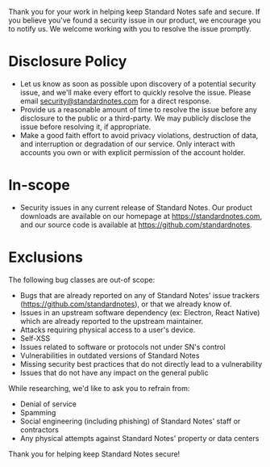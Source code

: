 Thank you for your work in helping keep Standard Notes safe and secure. If you believe you've found a security issue in our product, we encourage you to notify us. We welcome working with you to resolve the issue promptly.

# Disclosure Policy

- Let us know as soon as possible upon discovery of a potential security issue, and we'll make every
  effort to quickly resolve the issue. Please email [security@standardnotes.com](mailto:security@standardnotes.com) for a direct response.
- Provide us a reasonable amount of time to resolve the issue before any disclosure to the public or a
  third-party. We may publicly disclose the issue before resolving it, if appropriate.
- Make a good faith effort to avoid privacy violations, destruction of data, and interruption or
  degradation of our service. Only interact with accounts you own or with explicit permission of the
  account holder.

# In-scope

- Security issues in any current release of Standard Notes. Our product downloads are available on our homepage at https://standardnotes.com, and our source code is available at https://github.com/standardnotes.

# Exclusions

The following bug classes are out-of scope:

- Bugs that are already reported on any of Standard Notes' issue trackers (https://github.com/standardnotes), or that we already know of.
- Issues in an upstream software dependency (ex: Electron, React Native) which are already reported to the upstream maintainer.
- Attacks requiring physical access to a user's device.
- Self-XSS
- Issues related to software or protocols not under SN's control
- Vulnerabilities in outdated versions of Standard Notes
- Missing security best practices that do not directly lead to a vulnerability
- Issues that do not have any impact on the general public

While researching, we'd like to ask you to refrain from:

- Denial of service
- Spamming
- Social engineering (including phishing) of Standard Notes' staff or contractors
- Any physical attempts against Standard Notes' property or data centers

Thank you for helping keep Standard Notes secure!
